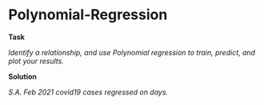 # Polynomial-Regression

**Task**

*Identify a relationship, and use Polynomial regression to
train, predict, and plot your results.*

**Solution**

*S.A. Feb 2021 covid19 cases regressed on days.*

